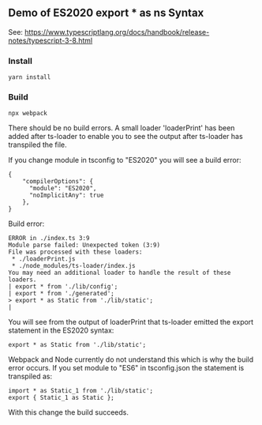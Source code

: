 ## Demo of ES2020 export * as ns Syntax

See: https://www.typescriptlang.org/docs/handbook/release-notes/typescript-3-8.html

### Install
```
yarn install
```
### Build
```
npx webpack
```
There should be no build errors. A small loader 'loaderPrint' has been added after ts-loader to enable you to see the output after ts-loader has transpiled the file. 

If you change module in tsconfig to "ES2020" you will see a build error:
```
{
    "compilerOptions": {
      "module": "ES2020",
      "noImplicitAny": true
    },
}
```
Build error:
```
ERROR in ./index.ts 3:9
Module parse failed: Unexpected token (3:9)
File was processed with these loaders:
 * ./loaderPrint.js
 * ./node_modules/ts-loader/index.js
You may need an additional loader to handle the result of these loaders.
| export * from './lib/config';
| export * from './generated';
> export * as Static from './lib/static';
| 
```
You will see from the output of loaderPrint that ts-loader emitted the export statement in the ES2020 syntax:
```
export * as Static from './lib/static';
```
Webpack and Node currently do not understand this which is why the build error occurs.  If you set module to "ES6" in tsconfig.json the statement is transpiled as:
```
import * as Static_1 from './lib/static';
export { Static_1 as Static };
```
With this change the build succeeds.